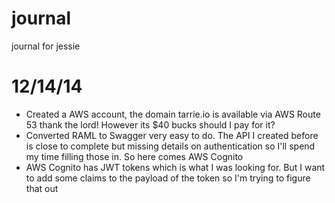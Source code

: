 # journal
journal for jessie

# 12/14/14

- Created a AWS account, the domain tarrie.io is available via AWS Route 53 thank the lord! However its $40 bucks should I pay for it? 
- Converted RAML to Swagger very easy to do. The API I created before is close to complete but missing details on authentication so I'll spend my time filling those in. So here comes AWS Cognito
- AWS Cognito has JWT tokens which is what I was looking for. But I want to add some claims to the payload of the token so I'm trying to figure that out
